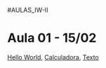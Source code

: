 #AULAS_IW-II

# Aula 01 - 15/02
[Hello World](https://GuiNakamuraC.github.io/AULA01%20-%2015.02/index.html),
[Calculadora](https://GuiNakamuraC.github.io/AULA01%20-%2015.02/calculadora.html),
[Texto](https://GuiNakamuraC.github.io/AULA01%20-%2015.02/texto.html)
